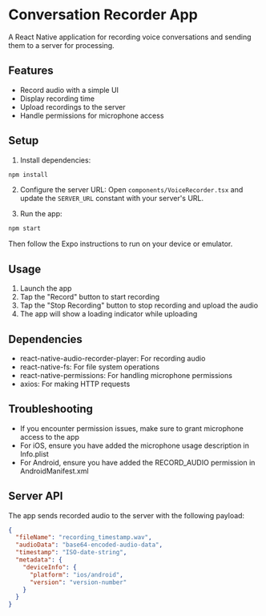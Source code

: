 # Conversation Recorder App

A React Native application for recording voice conversations and sending them to a server for processing.

## Features

- Record audio with a simple UI
- Display recording time
- Upload recordings to the server
- Handle permissions for microphone access

## Setup

1. Install dependencies:

```bash
npm install
```

2. Configure the server URL:
   Open `components/VoiceRecorder.tsx` and update the `SERVER_URL` constant with your server's URL.

3. Run the app:

```bash
npm start
```

Then follow the Expo instructions to run on your device or emulator.

## Usage

1. Launch the app
2. Tap the "Record" button to start recording
3. Tap the "Stop Recording" button to stop recording and upload the audio
4. The app will show a loading indicator while uploading

## Dependencies

- react-native-audio-recorder-player: For recording audio
- react-native-fs: For file system operations
- react-native-permissions: For handling microphone permissions
- axios: For making HTTP requests

## Troubleshooting

- If you encounter permission issues, make sure to grant microphone access to the app
- For iOS, ensure you have added the microphone usage description in Info.plist
- For Android, ensure you have added the RECORD_AUDIO permission in AndroidManifest.xml

## Server API

The app sends recorded audio to the server with the following payload:

```json
{
  "fileName": "recording_timestamp.wav",
  "audioData": "base64-encoded-audio-data",
  "timestamp": "ISO-date-string",
  "metadata": {
    "deviceInfo": {
      "platform": "ios/android",
      "version": "version-number"
    }
  }
}
```
